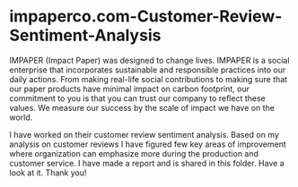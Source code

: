 # impaperco.com-Customer-Review-Sentiment-Analysis
IMPAPER (Impact Paper) was designed to change lives. IMPAPER is a social enterprise that incorporates sustainable and responsible practices into our daily actions. From making real-life social contributions to making sure that our paper products have minimal impact on carbon footprint, our commitment to you is that you can trust our company to reflect these values. We measure our success by the scale of impact we have on the world.

I have worked on their customer review sentiment analysis. Based on my analysis on customer reviews I have figured few key areas of improvement where organization can emphasize more during the production and customer service. I have made a report and is shared in this folder. Have a look at it. Thank you!  
